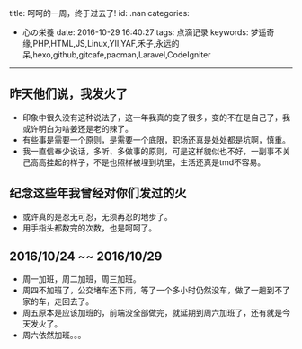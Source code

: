 title: 呵呵的一周，终于过去了!
id: .nan
categories:
  - 心の栄養
date: 2016-10-29 16:40:27
tags: 点滴记录
keywords: 梦遥奇缘,PHP,HTML,JS,Linux,YII,YAF,禾子,永远的呆,hexo,github,gitcafe,pacman,Laravel,CodeIgniter
---
## 昨天他们说，我发火了
+ 印象中很久没有这种说法了，这一年我真的变了很多，变的不在是自己了，我或许明白为啥姜还是老的辣了。
+ 有些事是需要一个原则，是需要一个底限，职场还真是处处都是坑啊，慎重。
+ 我一直信奉少说话，多听、多做事的原则，可是这样貌似也不好，一副事不关己高高挂起的样子，不是也照样被埋到坑里，生活还真是tmd不容易。

## 纪念这些年我曾经对你们发过的火
+ 或许真的是忍无可忍，无须再忍的地步了。
+ 用手指头都数完的次数，也是呵呵了。

## 2016/10/24 ~~ 2016/10/29
+ 周一加班，周二加班，周三加班。
+ 周四不加班了，公交堵车还下雨，等了一个多小时仍然没车，做了一趟到不了家的车，走回去了。
+ 周五原本是应该加班的，前端没全部做完，就延期到周六加班了，还有就是今天发火了。
+ 周六依然加班。。。





